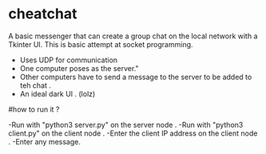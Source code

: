 # cheatchat
A basic messenger that can create a group chat on the local network with a Tkinter UI. This is basic attempt at socket programming. 

- Uses UDP for communication 
- One computer poses as the server."  
- Other computers have to send a message to the server to be added to teh chat .
- An ideal dark UI . (lolz) 

#how to run it ? 

-Run with "python3 server.py" on the server node .
-Run with "python3 client.py" on the client node .
-Enter the client IP address on the client node .
-Enter any message. 
